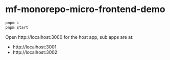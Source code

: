 # mf-monorepo-micro-frontend-demo

```bash
pnpm i
pnpm start
```

Open http://localhost:3000 for the host app, sub apps are at:

- http://localhost:3001
- http://localhost:3002
